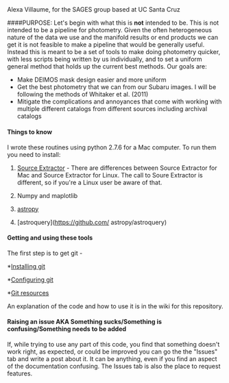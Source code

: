 ##
Alexa Villaume, for the SAGES group based at UC Santa Cruz


####PURPOSE:
Let's begin with what this is **not** intended to be. This is not intended to be a pipeline for photometry. Given the often heterogeneous nature of
the data we use and the manifold results or end products we can get it is not feasible to make a pipeline that would be generally useful. Instead
this is meant to be a set of tools to make doing photometry quicker, with less scripts being written by us individually, and to set a uniform
general method that holds up the current best methods. Our goals are:
* Make DEIMOS mask design easier and more uniform
* Get the best photometry that we can from our Subaru images. I will be following the methods of Whitaker et al. (2011)
* Mitigate the complications and annoyances that come with working with multiple different catalogs from different sources including archival
  catalogs 

#### Things to know

I wrote these routines using python 2.7.6 for a Mac computer. To run them you need to install:

1. [Source Extractor](http://www.astromatic.net/software/sextractor) - There are differences between Source Extractor for Mac and Source
   Extractor for Linux. The call to Soure Extractor is different, so if you're a Linux user be aware of that.

2. Numpy and maplotlib
3. [astropy](http://www.astropy.org/)
4. [astroquery](https://github.com/  astropy/astroquery)

#### Getting and using these tools

The first step is to get git - 

*[Installing git](http://docs.astropy.org/en/stable/development/workflow/git_install.html)

*[Configuring git](http://docs.astropy.org/en/stable/development/workflow/git_configure.html)

*[Git resources](http://docs.astropy.org/en/stable/development/workflow/git_resources.html)


An explanation of the code and how to use it is in the wiki for this repository.

#### Raising an issue AKA Something sucks/Something is confusing/Something needs to be added

If, while trying to use any part of this code, you find that something doesn't work right, as expected, or could be improved you can go the the
"Issues" tab and write a post about it. It can be anything, even if you find an aspect of the documentation confusing. The Issues tab is also the
place to request features. 

